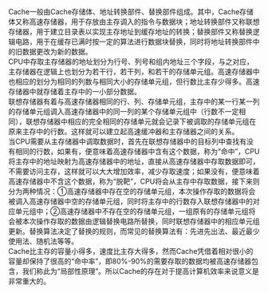 Cache一般由Cache存储体、地址转换部件、替换部件组成。其中，Cache存储体又称高速存储器，用于存放由主存调入的指令与数据块；地址转换部件又称联想存储器，用于建立目录表以实现主存地址到缓存地址的转换；替换部件又称替换逻辑电路，用于在缓存已满时按一定的算法进行数据块替换，同时将地址转换部件中的旧数据更改为新的数据。    
CPU中存取主存储器的地址划分为行号、列号和组内地址三个字段，与之对应，主存储器在逻辑上也划分为若干行，若干列，和若干的存储单元组。高速存储器中也相应的划分为相同的列数与相同大小的存储单元组，但行数比主存少得多。高速存储器中就存储着主存中的一小部分数据。    
联想存储器有着与高速存储器相同的行、列、存储单元组，主存中的某一行某一列的存储单元组调入高速存储器中的同一列的某个存储单元组中（行数不一定相同），联想存储器中相应的完全相同的存储单元就会记录下被调取的存储单元组在原来主存中的行数。这样就可以建立起高速缓冲器和主存储器之间的关系。    
当CPU需要从主存储器中调取数据时，首先在联想存储器中的目标列中查找有没有相同的行数，如果有，便意味着高速存储器中含有这个数据，称为“命中”，CPU将主存中的地址映射为高速存储器中的地址，直接从高速存储器中存取数据即可，不需要访问主存，这样就可以大大增加效率，减少存取速度；如果没有，便意味着高速存储器中不含这个数据，称为“脱靶”，CPU将会从主存中存取数据，接下来则分为两种情况：①高速存储器中存在空的存储单元组，本次操作存取的数据将会被调入高速存储器中空的存储单元组，同时将主存中的行数存入联想存储器中的对应单元组中；②高速存储器中不存在空的存储单元组，一组原有的存储单元组将会被本次操作存取的数据由逻辑替换电路所替换，同时联想存储器中的相应单元组更新。替换算法决定了替换的规则，而常见的替换算法有：先进先出法、最近最少使用法、随机法等等。    
Cache比主存的容量小得多，速度比主存大得多，然而Cache凭借着相对很小的容量却保持了很高的“命中率”，即80%-90%的需要存取的数据均被高速存储器包含，我们称此为“局部性原理”。所以Cache的存在对于提高计算机效率来说意义是非常重大的。
